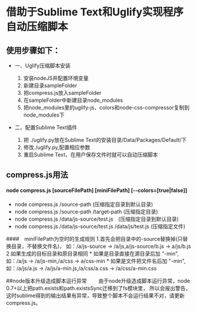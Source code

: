 # 借助于Sublime Text和Uglify实现程序自动压缩脚本

## 使用步骤如下：
* 一、Uglify压缩脚本安装
	1. 安装nodeJS并配置环境变量
	2. 新建目录sampleFolder
	3. 把compress.js放入sampleFolder
	4. 在sampleFolder中新建目录node_modules
	5. 把node_modules里的uglify-js、colors和node-css-compressor复制到node_modules下

* 二、配置Sublime Text插件
	1. 把 ./uglify.py放在Sublime Text的安装目录/Data/Packages/Default/下
	2. 修改./uglify.py,配置相应参数
	3. 重启Sublime Text，在用户保存文件时就可以自动压缩脚本

## compress.js用法

#### node compress.js [sourceFilePath] [miniFilePath] [--colors=[true|false]]
* node compress.js /source-path	(压缩指定目录到默认目录)
* node compress.js /source-path /target-path (压缩指定目录)
* node compress.js /data/js-source/test.js　(压缩指定目录到默认目录)
* node compress.js /data/js-source/test.js /data/js/test.js (压缩指定文件)

####　miniFilePath为空时的生成规则
	1.首先会把目录中的-source替换掉(只替换目录，不替换文件名)，
		如：/a/js-source -> /a/js,a/js-source/b.js -> a/js/b.js
	2.如果生成的目标目录和原目录相同
		* 如果是目录直接在源目录后加 "-min",
			如：/a/js -> /a/js-min,/a/css -> a/css-min
		* 如果是文件把文件名后加 "-min",
			如：/a/js/a.js -> /a/js/a-min.js,/a/css/a.css -> /a/css/a-min.css

##node版本升级造成脚本运行异常
	　　由于node升级造成脚本运行异常，node 0.7+以上把path.exists和path.existsSync迁移到了fs模块里，
	所以会报出警告，这时sublime得到的输出结果有异常，导致整个脚本不会运行结果不对，请更新compress.js。